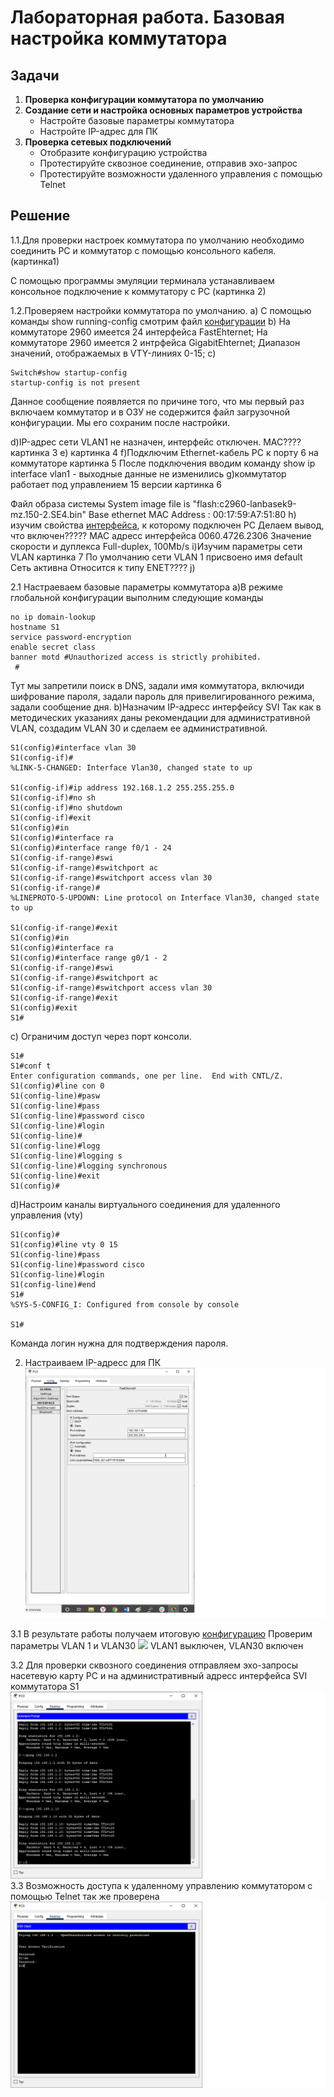 # Лабораторная работа. Базовая настройка коммутатора
## Задачи
1. **Проверка конфигурации коммутатора по умолчанию**
2. **Создание сети и настройка основных параметров устройства**
    - Настройте базовые параметры коммутатора
    - Настройте IP-адрес для ПК
3. **Проверка сетевых подключений**
    - Отобразите конфигурацию устройства
    - Протестируйте сквозное соединение, отправив эхо-запрос
    - Протестируйте возможности удаленного управления с помощью Telnet

## Решение
1.1.Для проверки настроек коммутатора по умолчанию необходимо соединить PC и коммутатор с помощью консольного кабеля. (картинка1)

С помощью программы эмуляции терминала устанавливаем консольное подключение к коммутатору с РС
(картинка 2)

1.2.Проверяем настройки коммутатора по умолчанию. 
a) С помощью команды show running-config смотрим файл [конфигурации](default_config)
b) На коммутаторе 2960 имеется 24 интерфейса FastEhternet;
   На коммутаторе 2960 имеется 2 интрфейса GigabitEhternet;
   Диапазон значений, отображаемых в VTY-линиях 0-15;
c)
```
Switch#show startup-config 
startup-config is not present
 ```
Данное сообщение появляется по причине того, что мы первый раз включаем коммутатор и в ОЗУ не содержится файл загрузочной конфигурации. Мы его сохраним после настройки.

d)IP-адрес сети VLAN1 не назначен, интерфейс отключен.
MAC????
картинка 3
e) картинка 4
f)Подключим Ethernet-кабель PC к порту 6 на коммутаторе
картинка 5
После подключения вводим команду show ip interface vlan1 - выходные данные не изменились
g)коммутатор работает под управлением 15 версии
картинка 6

Файл образа системы System image file is "flash:c2960-lanbasek9-mz.150-2.SE4.bin"
Base ethernet MAC Address       : 00:17:59:A7:51:80
h) изучим свойства [интерфейса](f06), к которому подключен PC
Делаем вывод, что включен????? 
MAC адресс интерфейса 0060.4726.2306
Значение скорости и дуплекса Full-duplex, 100Mb/s
i)Изучим параметры сети VLAN
картинка 7
По умолчанию сети VLAN 1 присвоено имя default
Сеть активна
Относится к типу ENET????
j)
   
2.1 Настраеваем базовые параметры коммутатора
a)В режиме глобальной конфигурации выполним следующие команды
 ```
no ip domain-lookup   
hostname S1
service password-encryption
enable secret class
banner motd #Unauthorized access is strictly prohibited.
  #
 ```
Тут мы запретили поиск в DNS, задали имя коммутатора, включиди шифрование пароля, задали пароль для привелигированного режима, задали сообщение дня.
b)Назначим IP-адресс интерфейсу SVI
Так как в методических указаниях даны рекомендации для административной VLAN, создадим VLAN 30 и сделаем ее административной.
```
S1(config)#interface vlan 30
S1(config-if)#
%LINK-5-CHANGED: Interface Vlan30, changed state to up

S1(config-if)#ip address 192.168.1.2 255.255.255.0
S1(config-if)#no sh
S1(config-if)#no shutdown 
S1(config-if)#exit
S1(config)#in
S1(config)#interface ra
S1(config)#interface range f0/1 - 24
S1(config-if-range)#swi
S1(config-if-range)#switchport ac
S1(config-if-range)#switchport access vlan 30
S1(config-if-range)#
%LINEPROTO-5-UPDOWN: Line protocol on Interface Vlan30, changed state to up

S1(config-if-range)#exit
S1(config)#in
S1(config)#interface ra
S1(config)#interface range g0/1 - 2
S1(config-if-range)#swi
S1(config-if-range)#switchport ac
S1(config-if-range)#switchport access vlan 30
S1(config-if-range)#exit
S1(config)#exit
S1#
```
с) Ограничим доступ через порт консоли.
```
S1# 
S1#conf t
Enter configuration commands, one per line.  End with CNTL/Z.
S1(config)#line con 0
S1(config-line)#pasw
S1(config-line)#pass
S1(config-line)#password cisco
S1(config-line)#login
S1(config-line)#
S1(config-line)#logg
S1(config-line)#logging s
S1(config-line)#logging synchronous 
S1(config-line)#exit
S1(config)#
```

d)Настроим каналы виртуального соединения для удаленного управления (vty)
```
S1(config)#
S1(config)#line vty 0 15
S1(config-line)#pass
S1(config-line)#password cisco
S1(config-line)#login
S1(config-line)#end
S1#
%SYS-5-CONFIG_I: Configured from console by console

S1#
```
Команда логин нужна для подтверждения пароля.


2. Настраиваем IP-адресс для ПК
![](config_PC.png)

3.1 В результате работы получаем итоговую [конфигурацию](config)
   Проверим параметры VLAN 1 и VLAN30
   ![](vlan1_vlan30.png)
   VLAN1 выключен, VLAN30 включен
   
3.2 Для проверки сквозного соединения отправляем эхо-запросы насетевую карту PC и на административный адресс интерфейса SVI коммутатора S1
![](ping.png)
3.3 Возможность доступа к удаленному управлению коммутатором с помощью Telnet так же проверена
    ![](Telnet.png)
